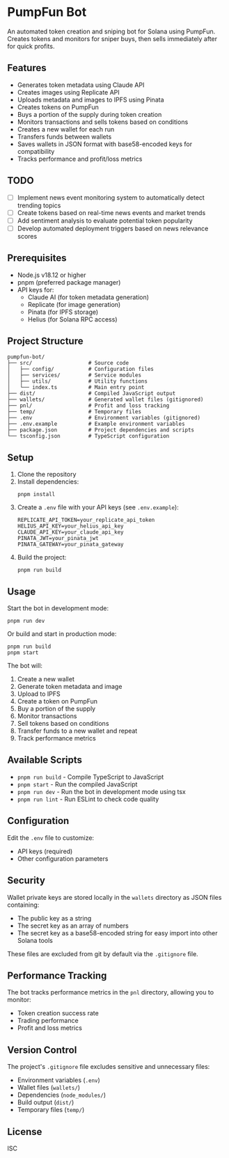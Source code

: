 # PumpFun Bot

An automated token creation and sniping bot for Solana using PumpFun. Creates tokens and monitors for sniper buys, then sells immediately after for quick profits.

## Features

- Generates token metadata using Claude API
- Creates images using Replicate API
- Uploads metadata and images to IPFS using Pinata
- Creates tokens on PumpFun
- Buys a portion of the supply during token creation
- Monitors transactions and sells tokens based on conditions
- Creates a new wallet for each run
- Transfers funds between wallets
- Saves wallets in JSON format with base58-encoded keys for compatibility
- Tracks performance and profit/loss metrics

## TODO

- [ ] Implement news event monitoring system to automatically detect trending topics
- [ ] Create tokens based on real-time news events and market trends
- [ ] Add sentiment analysis to evaluate potential token popularity
- [ ] Develop automated deployment triggers based on news relevance scores

## Prerequisites

- Node.js v18.12 or higher
- pnpm (preferred package manager)
- API keys for:
  - Claude AI (for token metadata generation)
  - Replicate (for image generation)
  - Pinata (for IPFS storage)
  - Helius (for Solana RPC access)

## Project Structure

```
pumpfun-bot/
├── src/                  # Source code
│   ├── config/           # Configuration files
│   ├── services/         # Service modules
│   ├── utils/            # Utility functions
│   └── index.ts          # Main entry point
├── dist/                 # Compiled JavaScript output
├── wallets/              # Generated wallet files (gitignored)
├── pnl/                  # Profit and loss tracking
├── temp/                 # Temporary files
├── .env                  # Environment variables (gitignored)
├── .env.example          # Example environment variables
├── package.json          # Project dependencies and scripts
└── tsconfig.json         # TypeScript configuration
```

## Setup

1. Clone the repository
2. Install dependencies:
   ```
   pnpm install
   ```
3. Create a `.env` file with your API keys (see `.env.example`):
   ```
   REPLICATE_API_TOKEN=your_replicate_api_token
   HELIUS_API_KEY=your_helius_api_key
   CLAUDE_API_KEY=your_claude_api_key
   PINATA_JWT=your_pinata_jwt
   PINATA_GATEWAY=your_pinata_gateway
   ```
4. Build the project:
   ```
   pnpm run build
   ```

## Usage

Start the bot in development mode:

```
pnpm run dev
```

Or build and start in production mode:

```
pnpm run build
pnpm start
```

The bot will:

1. Create a new wallet
2. Generate token metadata and image
3. Upload to IPFS
4. Create a token on PumpFun
5. Buy a portion of the supply
6. Monitor transactions
7. Sell tokens based on conditions
8. Transfer funds to a new wallet and repeat
9. Track performance metrics

## Available Scripts

- `pnpm run build` - Compile TypeScript to JavaScript
- `pnpm start` - Run the compiled JavaScript
- `pnpm run dev` - Run the bot in development mode using tsx
- `pnpm run lint` - Run ESLint to check code quality

## Configuration

Edit the `.env` file to customize:

- API keys (required)
- Other configuration parameters

## Security

Wallet private keys are stored locally in the `wallets` directory as JSON files containing:

- The public key as a string
- The secret key as an array of numbers
- The secret key as a base58-encoded string for easy import into other Solana tools

These files are excluded from git by default via the `.gitignore` file.

## Performance Tracking

The bot tracks performance metrics in the `pnl` directory, allowing you to monitor:

- Token creation success rate
- Trading performance
- Profit and loss metrics

## Version Control

The project's `.gitignore` file excludes sensitive and unnecessary files:

- Environment variables (`.env`)
- Wallet files (`wallets/`)
- Dependencies (`node_modules/`)
- Build output (`dist/`)
- Temporary files (`temp/`)

## License

ISC
